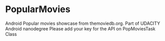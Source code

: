 # PopularMovies
Android Popular movies showcase from themoviedb.org. Part of UDACITY Android nanodegree
Please add your key for the API on PopMoviesTask Class
